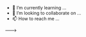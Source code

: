 
- 🌱 I’m currently learning ...
- 💞️ I’m looking to collaborate on ...
- 📫 How to reach me ...


--->

